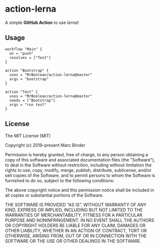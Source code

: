 # action-lerna

A simple **GitHub Action** to use _lerna_!

## Usage

```
workflow "Main" {
  on = "push"
  resolves = ["Test"]
}

action "Bootstrap" {
  uses = "MrBoolean/action-lerna@master"
  args = "bootstrap"
}

action "Test" {
  uses = "MrBoolean/action-lerna@master"
  needs = ["Bootstrap"]
  args = "run test"
}
```

## License

The MIT License (MIT)

Copyright (c) 2019-present Marc Binder

Permission is hereby granted, free of charge, to any person obtaining a copy
of this software and associated documentation files (the "Software"), to deal
in the Software without restriction, including without limitation the rights
to use, copy, modify, merge, publish, distribute, sublicense, and/or sell
copies of the Software, and to permit persons to whom the Software is
furnished to do so, subject to the following conditions:

The above copyright notice and this permission notice shall be included in all
copies or substantial portions of the Software.

THE SOFTWARE IS PROVIDED "AS IS", WITHOUT WARRANTY OF ANY KIND, EXPRESS OR
IMPLIED, INCLUDING BUT NOT LIMITED TO THE WARRANTIES OF MERCHANTABILITY,
FITNESS FOR A PARTICULAR PURPOSE AND NONINFRINGEMENT. IN NO EVENT SHALL THE
AUTHORS OR COPYRIGHT HOLDERS BE LIABLE FOR ANY CLAIM, DAMAGES OR OTHER
LIABILITY, WHETHER IN AN ACTION OF CONTRACT, TORT OR OTHERWISE, ARISING FROM,
OUT OF OR IN CONNECTION WITH THE SOFTWARE OR THE USE OR OTHER DEALINGS IN THE
SOFTWARE.
